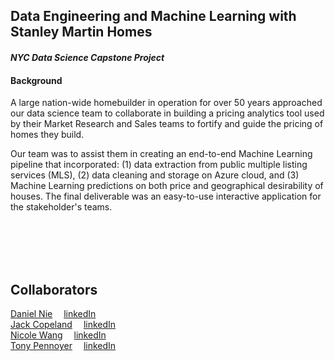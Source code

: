## Data Engineering and Machine Learning with Stanley Martin Homes 
#### *NYC Data Science Capstone Project*
#### Background
A large nation-wide homebuilder in operation for over 50 years approached our data science team to collaborate in building a pricing analytics tool used by their Market Research and Sales teams to fortify and guide the pricing of homes they build.

Our team was to assist them in creating an end-to-end Machine Learning pipeline that incorporated: (1) data extraction from public multiple listing services (MLS), (2) data cleaning and storage on Azure cloud, and (3) Machine Learning predictions on both price and geographical desirability of houses. The final deliverable was an easy-to-use interactive application for the stakeholder's teams.
<br>

<br>

<br>
<br>
<br>


## Collaborators
[Daniel Nie](https://github.com/dnie44)&emsp; [linkedIn](https://www.linkedin.com/in/danielnie/)<br>
[Jack Copeland](https://github.com/jackcopeland11)&emsp; [linkedIn](https://www.linkedin.com/in/jack-copeland-84417b124/)<br>
[Nicole Wang](https://github.com/nickelworks)&emsp; [linkedIn](https://www.linkedin.com/in/nickelworks/)<br>
[Tony Pennoyer](https://github.com/tonypennoyer)&emsp; [linkedIn](https://www.linkedin.com/in/tony-pennoyer/)<br>
